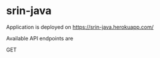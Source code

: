 # srin-java

Application is deployed on https://srin-java.herokuapp.com/

Available API endpoints are 


GET

